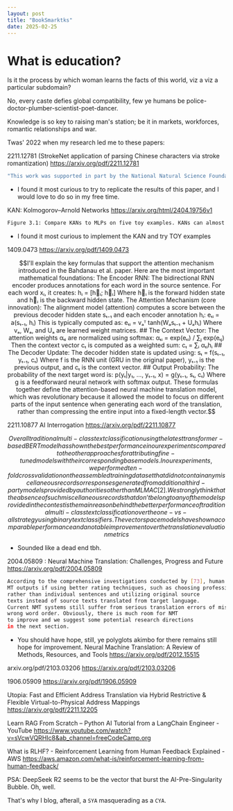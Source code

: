 ```yaml
---
layout: post
title: "BookSmarktks"
date: 2025-02-25
---
```


# What is education?

Is it the process by which woman learns the facts of this world, viz a viz a particular subdomain?

No, every caste defies global compatibility, few ye humans be police-doctor-plumber-scientist-poet-dancer.

Knowledge is so key to raising man's station; be it in markets, workforces, romantic relationships and war.

Twas' 2022 when my research led me to these papers:

2211.12781 (StrokeNet application of parsing Chinese characters via stroke romantization)
https://arxiv.org/pdf/2211.12781

```sh
"This work was supported in part by the National Natural Science Foundation of China (Grant No.62206076) and Shenzhen College Stability Support Plan (Grant No. GXWD20220811173340003 and GXWD20220817123150002)."
```
* I found it most curious to try to replicate the results of this paper, and I would love to do so in my free time.


KAN: Kolmogorov–Arnold Networks
https://arxiv.org/html/2404.19756v1

```sh
Figure 3.1: Compare KANs to MLPs on five toy examples. KANs can almost saturate the fastest scaling law predicted by our theory  (α = 4), while MLPs scales slowly and plateau quickly.
```
* I found it most curious to implement the KAN and try TOY examples 

1409.0473
https://arxiv.org/pdf/1409.0473

```math
I'll explain the key formulas that support the attention mechanism introduced in the Bahdanau et al. paper. Here are the most important mathematical foundations:

The Encoder RNN:
The bidirectional RNN encoder produces annotations for each word in the source sentence. For each word xᵢ, it creates:

hᵢ = [h⃗ᵢ; h⃖ᵢ]

Where h⃗ᵢ is the forward hidden state and h⃖ᵢ is the backward hidden state.
The Attention Mechanism (core innovation):
The alignment model (attention) computes a score between the previous decoder hidden state sₜ₋₁ and each encoder annotation hᵢ:

eₜᵢ = a(sₜ₋₁, hᵢ)

This is typically computed as:
eₜᵢ = vₐᵀ tanh(Wₐsₜ₋₁ + Uₐhᵢ)

Where vₐ, Wₐ, and Uₐ are learned weight matrices.

## The Context Vector:
The attention weights αₜᵢ are normalized using softmax:

αₜᵢ = exp(eₜᵢ) / ∑ⱼ exp(eₜⱼ)

Then the context vector cₜ is computed as a weighted sum:

cₜ = ∑ᵢ αₜᵢhᵢ

## The Decoder Update:
The decoder hidden state is updated using:

sₜ = f(sₜ₋₁, yₜ₋₁, cₜ)

Where f is the RNN unit (GRU in the original paper), yₜ₋₁ is the previous output, and cₜ is the context vector.

## Output Probability:
The probability of the next target word is:

p(yₜ|y₁, ..., yₜ₋₁, x) = g(yₜ₋₁, sₜ, cₜ)

Where g is a feedforward neural network with softmax output.

These formulas together define the attention-based neural machine translation model, which was revolutionary because it allowed the model to focus on different parts of the input sentence when generating each word of the translation, rather than compressing the entire input into a fixed-length vector.
```

2211.10877 AI Interrogation
https://arxiv.org/pdf/2211.10877
```math 
Overall traditional multi-class text classification using the
latest transformer-based BERT model has shown the best performance in our experiments compared to the other approaches
for attributing fine-tuned models with their corresponding base
models. In our experiments, we performed ten-fold crossvalidation on the assembled training data set that did not
contain any miscellaneous records or responses generated from
additional third-party models provided by authorities other
than MLMAC [2]. We strongly think that the absence of such
miscellaneous records that don’t belong to any of the models
provided in the contest is the main reason behind the better
performance of traditional multi-class text classification over
the one-vs-all strategy using binary text classifiers. The vector
space models have shown a comparable performance and a
notable improvement over the translation evaluation metrics
```
* Sounded like a dead end tbh.

2004.05809 : Neural Machine Translation: Challenges, Progress and Future
https://arxiv.org/pdf/2004.05809
```sh
According to the comprehensive investigations conducted by [73], human translations are much preferred over
MT outputs if using better rating techniques, such as choosing professional translators as raters, evaluating documents
rather than individual sentences and utilizing original source
texts instead of source texts translated from target language.
Current NMT systems still suffer from serious translation errors of mistranslated words or named entities, omissions and
wrong word order. Obviously, there is much room for NMT
to improve and we suggest some potential research directions
in the next section.
```

* You should have hope, still, ye polyglots akimbo for there remains still hope for improvement.
Neural Machine Translation: A Review of Methods, Resources, and Tools
https://arxiv.org/pdf/2012.15515

arxiv.org/pdf/2103.03206
https://arxiv.org/pdf/2103.03206

1906.05909
https://arxiv.org/pdf/1906.05909

Utopia: Fast and Efficient Address Translation via Hybrid Restrictive & Flexible Virtual-to-Physical Address Mappings
https://arxiv.org/pdf/2211.12205


Learn RAG From Scratch – Python AI Tutorial from a LangChain Engineer - YouTube
https://www.youtube.com/watch?v=sVcwVQRHIc8&ab_channel=freeCodeCamp.org

What is RLHF? - Reinforcement Learning from Human Feedback Explained - AWS
https://aws.amazon.com/what-is/reinforcement-learning-from-human-feedback/



PSA: DeepSeek R2 seems to be the vector that burst the AI-Pre-Singularity Bubble. Oh, well.

That's why I blog, afterall, a `SYA` masquerading as a `CYA`.